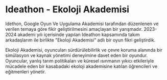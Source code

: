 # Ideathon - Ekoloji Akademisi
Idethon, Google Oyun Ve Uygulama Akademisi tarafından düzenlenen ve verilen temaya göre fikir geliştirilmesini amaçlayan bir yarışmadır. 2023-2024 akademi yılı içerisinde yapılan Ideathon kapsamında takım arkadaşlarım ile birlikte "Ekoloji Akademisi" adlı bir oyun fikri geliştirdik.

Ekoloji Akademisi, oyuncuları sürdürülebilirlik ve çevre koruma alanında bir simülasyon ve kaynak yönetimi deneyimine davet eden bir oyundur. Oyuncular, yanlış tarım politikaları ve küresel ısınmanın yıkıcı etkileriyle mücadele eden bir kasabadaki ekoloji akademisine katılan öğrencileri ve eğitmenleri yönetir.
